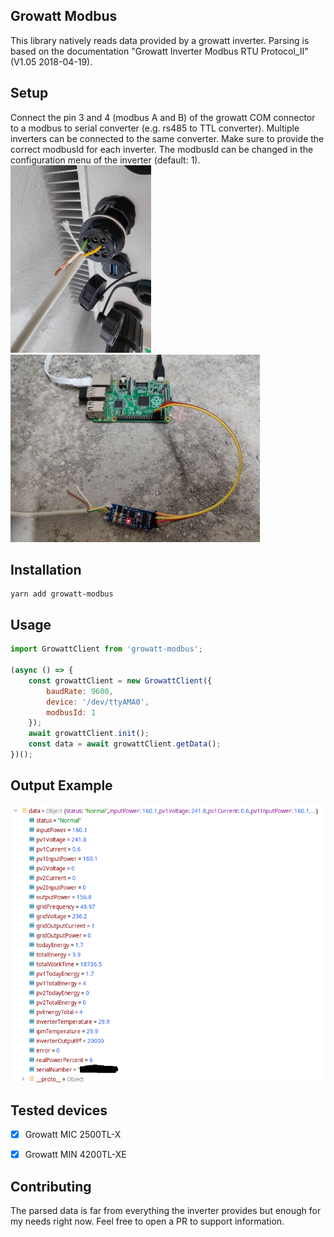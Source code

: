 ## Growatt Modbus
This library natively reads data provided by a growatt inverter.
Parsing is based on the documentation "Growatt Inverter Modbus RTU Protocol_II" (V1.05 2018-04-19).


## Setup
Connect the pin 3 and 4 (modbus A and B) of the growatt COM connector to a modbus to serial converter (e.g. rs485 to TTL converter). 
Multiple inverters can be connected to the same converter. Make sure to provide the correct modbusId for each inverter. 
The modbusId can be changed in the configuration menu of the inverter (default: 1).  
<img src="doc/com.jpg" height="300"/>
<img src="doc/raspberry.jpg" height="300"/>

## Installation
```shell
yarn add growatt-modbus
```


## Usage
```js
import GrowattClient from 'growatt-modbus';

(async () => {
    const growattClient = new GrowattClient({
        baudRate: 9600,
        device: '/dev/ttyAMA0',
        modbusId: 1
    });
    await growattClient.init();
    const data = await growattClient.getData();
})();
```

## Output Example
<img src="doc/output.png" width="500"/>

## Tested devices
- [x] Growatt MIC 2500TL-X
- [x] Growatt MIN 4200TL-XE


## Contributing

The parsed data is far from everything the inverter provides but enough for my needs right now. Feel free to open a PR to support information.
